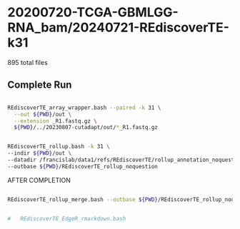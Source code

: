 
#	20200720-TCGA-GBMLGG-RNA_bam/20240721-REdiscoverTE-k31

895 total files


##	Complete Run


```BASH

REdiscoverTE_array_wrapper.bash --paired -k 31 \
  --out ${PWD}/out \
  --extension _R1.fastq.gz \
  ${PWD}/../20230807-cutadapt/out/*_R1.fastq.gz

```

```BASH

REdiscoverTE_rollup.bash -k 31 \
--indir ${PWD}/out \
--datadir /francislab/data1/refs/REdiscoverTE/rollup_annotation_noquestion \
--outbase ${PWD}/REdiscoverTE_rollup_noquestion

```

AFTER COMPLETION

```BASH

REdiscoverTE_rollup_merge.bash --outbase ${PWD}/REdiscoverTE_rollup_noquestion

```

```BASH

#	REdiscoverTE_EdgeR_rmarkdown.bash

```


